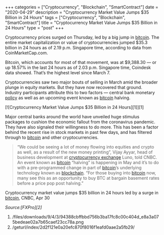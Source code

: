 +++
categories = ["Cryptocurrency", "Blockchain", "SmartContract"]
date = "2020-04-29"
description = "Cryptocurrency Market Value Jumps $35 Billion in 24 Hours"
tags = ["Cryptocurrency", "Blockchain", "SmartContract"]
title = "Cryptocurrency Market Value Jumps $35 Billion in 24 Hours"
type = "post"
+++

Cryptocurrency prices surged on Thursday, led by a big jump in [bitcoin](https://www.letsplayfx.com/blog/forex-for-bitcoin/).
The entire market capitalization or value of cryptocurrencies jumped
$35.3 billion in 24 hours as of 2.19 p.m. Singapore time, according to
data from CoinMarketCap.com.

Bitcoin, which accounts for most of that movement, was at $9,388.30 — or
up 18.57% in the last 24 hours as of 2.03 p.m. Singapore time, Coindesk
data showed. That’s the highest level since March 7.

Cryptocurrencies saw two major bouts of selling in March amid the
broader plunge in equity markets. But they have now recovered that
ground. Industry participants attribute this to two factors — central
bank monetary [policy](https://www.fintechee.com/policy/) as well as an upcoming event known as [bitcoin](https://www.letsplayfx.com/blog/forex-for-bitcoin/)
halving.

[![Cryptocurrency Market Value Jumps $35 Billion in 24 Hours][1]][1]

Major central banks around the world have unveiled huge stimulus
packages to cushion the economic fallout from the coronavirus pandemic.
They have also signaled their willingness to do more. This has been a
factor behind the recent rise in stock markets in past few days, and has
filtered through to [bitcoin](https://www.letsplayfx.com/blog/forex-for-bitcoin/) and other cryptocurrencies.

> “We could be seeing a lot of money flowing into equities and crypto as
well, as a result of the new money printing”, Vijay Ayyar, head of
business development at [cryptocurrency exchange](https://www.playgroundfx.com/blog/best-cryptocurrency-exchange/) Luno, told CNBC. An
event known as [bitcoin](https://www.letsplayfx.com/blog/forex-for-bitcoin/) “halving” is happening in May and it’s to do with
a pre-programmed change in part of [bitcoin](https://www.letsplayfx.com/blog/forex-for-bitcoin/)’s underlying technology known
as [blockchain](https://www.letsplayfx.com/blog/trade-forex-with-bitcoin/). “For those buying into [bitcoin](https://www.letsplayfx.com/blog/forex-for-bitcoin/) now, many see this as an
opportunity to buy BTC at bargain basement rates before a price pop post
halving.”

Cryptocurrency market value jumps $35 billion in 24 hours led by a surge
in [bitcoin](https://www.letsplayfx.com/blog/forex-for-bitcoin/), CNBC, Apr 30

_Source:[FXPro][2]_

   1. /files/downloads/9/4/3/94388cbffbbd756b3ba17fc8c00c404d_e8a3a075bedeae02a7b65caef23cc78a.png
   2. /geturl/index/2d2f121e0a20efc870f8016f1eafd0aae2a5fb29/